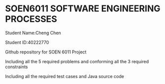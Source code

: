 # SOEN6011 SOFTWARE ENGINEERING PROCESSES
Student Name:Cheng Chen

Student ID:40222770

Github repository for SOEN 6011 Project

Including all the 5 required problems and conforming all the 3 required constraints

Including all the required test cases and Java source code
